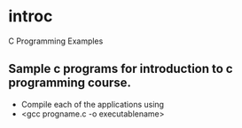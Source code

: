 # introc
C Programming Examples

## Sample c programs for introduction to c programming course.

* Compile each of the applications using
* <gcc progname.c -o executablename> 
